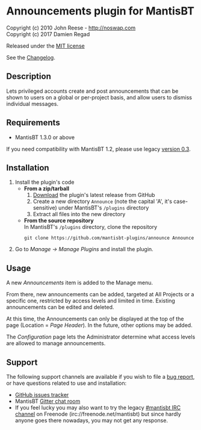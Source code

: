# Announcements plugin for MantisBT

Copyright (c) 2010 John Reese - http://noswap.com  
Copyright (c) 2017 Damien Regad

Released under the [MIT license](http://opensource.org/licenses/MIT)

See the [Changelog](https://github.com/mantisbt-plugins/announce/blob/master/CHANGELOG.md).


## Description

Lets privileged accounts create and post announcements that can be shown to
users on a global or per-project basis, and allow users to dismiss individual
messages.


## Requirements

- MantisBT 1.3.0 or above

If you need compatibility with MantisBT 1.2, please use legacy
[version 0.3](https://github.com/mantisbt-plugins/announce/releases/tag/v0.3).


## Installation

1. Install the plugin's code
   - **From a zip/tarball**
     1. [Download](https://github.com/mantisbt-plugins/announce/releases/latest)
        the plugin's latest release from GitHub
     2. Create a new directory `Announce` (note the capital 'A', it's case-sensitive)
        under MantisBT's `/plugins` directory
     3. Extract all files into the new directory
   - **From the source repository**  
     In MantisBT's `/plugins` directory, clone the repository 
        ```
        git clone https://github.com/mantisbt-plugins/announce Announce
        ```
2. Go to _Manage -> Manage Plugins_ and install the plugin.


## Usage

A new *Announcements* item is added to the Manage menu.

From there, new announcements can be added, targeted at All Projects or a
specific one, restricted by access levels and limited in time.
Existing announcements can be edited and deleted.

At this time, the Announcements can only be displayed at the top of the page
(Location = *Page Header*). In the future, other options may be added.

The *Configuration* page lets the Administrator determine what access levels
are allowed to manage announcements.


## Support

The following support channels are available if you wish to file a
[bug report](https://github.com/mantisbt-plugins/announce/issues/new),
or have questions related to use and installation:

  - [GitHub issues tracker](http://github.com/mantisbt-plugins/announce/issues)
  - MantisBT [Gitter chat room](https://gitter.im/mantisbt/mantisbt)
  - If you feel lucky you may also want to try the legacy
    [#mantisbt IRC channel](https://webchat.freenode.net/?channels=%23mantisbt)
    on Freenode (irc://freenode.net/mantisbt)
    but since hardly anyone goes there nowadays, you may not get any response.
